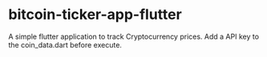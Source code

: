 # bitcoin-ticker-app-flutter
 A simple flutter application to track Cryptocurrency prices.
 Add a API key to the coin_data.dart before execute.
